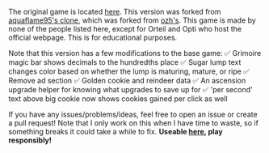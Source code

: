 The original game is located [here](https://orteil.dashnet.org/cookieclicker/).
This version was forked from [aquaflame95's clone](https://github.com/AquaFlame95/aquaflame95.github.io), which was forked from [ozh's](https://github.com/ozh/cookieclicker). This game is made by none of the people listed here, except for Orteil and Opti who host the official webpage. This is for educational purposes.

Note that this version has a few modifications to the base game:
✅ Grimoire magic bar shows decimals to the hundredths place
✅ Sugar lump text changes color based on whether the lump is maturing, mature, or ripe
✅ Remove ad section
✅ Golden cookie and reindeer data
✅ An ascension upgrade helper for knowing what upgrades to save up for
✅ 'per second' text above big cookie now shows cookies gained per click as well

If you have any issues/problems/ideas, feel free to open an issue or create a pull request! Note that I only work on this when I have time to waste, so if something breaks it could take a while to fix.
**Useable [here](https://mrbuilder1961.github.io), play responsibly!**